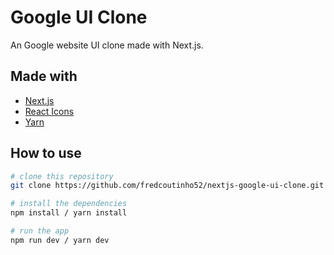 # Google UI Clone

An Google website UI clone made with Next.js.

## Made with

* [Next.js](https://nextjs.org/)
* [React Icons](https://react-icons.github.io/react-icons/)
* [Yarn](https://yarnpkg.com/)

## How to use

```bash
# clone this repository
git clone https://github.com/fredcoutinho52/nextjs-google-ui-clone.git

# install the dependencies
npm install / yarn install

# run the app
npm run dev / yarn dev
```